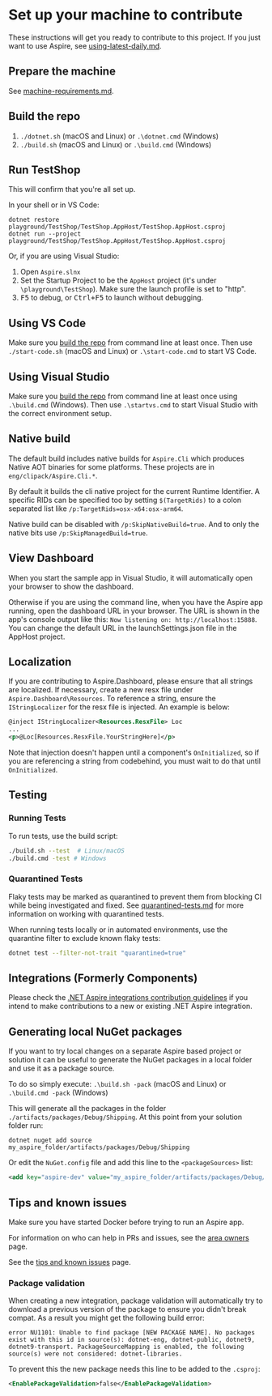 # Set up your machine to contribute

These instructions will get you ready to contribute to this project. If you just want to use Aspire, see [using-latest-daily.md](using-latest-daily.md).

## Prepare the machine

See [machine-requirements.md](machine-requirements.md).

## Build the repo

1. `./dotnet.sh` (macOS and Linux) or `.\dotnet.cmd` (Windows)
2. `./build.sh` (macOS and Linux) or `.\build.cmd` (Windows)

## Run TestShop

This will confirm that you're all set up.

In your shell or in VS Code:

```shell
dotnet restore playground/TestShop/TestShop.AppHost/TestShop.AppHost.csproj
dotnet run --project playground/TestShop/TestShop.AppHost/TestShop.AppHost.csproj
```

Or, if you are using Visual Studio:

1. Open `Aspire.slnx`
1. Set the Startup Project to be the `AppHost` project (it's under `\playground\TestShop`). Make sure the launch profile is set to "http".
1. <kbd>F5</kbd> to debug, or <kbd>Ctrl+F5</kbd> to launch without debugging.

## Using VS Code

Make sure you [build the repo](#build-the-repo) from command line at least once. Then use `./start-code.sh` (macOS and Linux) or `.\start-code.cmd` to start VS Code.

## Using Visual Studio

Make sure you [build the repo](#build-the-repo) from command line at least once using `.\build.cmd` (Windows). Then use `.\startvs.cmd` to start Visual Studio with the correct environment setup.

## Native build

The default build includes native builds for `Aspire.Cli` which produces Native AOT binaries for some platforms. These projects are in `eng/clipack/Aspire.Cli.*`.

By default it builds the cli native project for the current Runtime Identifier. A specific RIDs can be specified too by setting `$(TargetRids)` to a colon separated list like `/p:TargetRids=osx-x64:osx-arm64`.

Native build can be disabled with `/p:SkipNativeBuild=true`. And to only the native bits use `/p:SkipManagedBuild=true`.

## View Dashboard

When you start the sample app in Visual Studio, it will automatically open your browser to show the dashboard.

Otherwise if you are using the command line, when you have the Aspire app running, open the dashboard URL in your browser. The URL is shown in the app's console output like this: `Now listening on: http://localhost:15888`. You can change the default URL in the launchSettings.json file in the AppHost project.

## Localization

If you are contributing to Aspire.Dashboard, please ensure that all strings are localized. If necessary,
create a new resx file under `Aspire.Dashboard\Resources`. To reference a string, ensure the `IStringLocalizer` for the resx file is
injected. An example is below:

```xml
@inject IStringLocalizer<Resources.ResxFile> Loc
...
<p>@Loc[Resources.ResxFile.YourStringHere]</p>
```

Note that injection doesn't happen until a component's `OnInitialized`, so if you are referencing a string from codebehind, you must wait to do that
until `OnInitialized`.

## Testing

### Running Tests

To run tests, use the build script:

```bash
./build.sh --test  # Linux/macOS
./build.cmd -test # Windows
```

### Quarantined Tests

Flaky tests may be marked as quarantined to prevent them from blocking CI while being investigated and fixed. See [quarantined-tests.md](quarantined-tests.md) for more information on working with quarantined tests.

When running tests locally or in automated environments, use the quarantine filter to exclude known flaky tests:

```bash
dotnet test --filter-not-trait "quarantined=true"
```

## Integrations (Formerly Components)

Please check the [.NET Aspire integrations contribution guidelines](../src/Components/README.md) if you intend to make contributions to a new or existing .NET Aspire integration.

## Generating local NuGet packages

If you want to try local changes on a separate Aspire based project or solution it can be useful to generate the NuGet packages
in a local folder and use it as a package source.

To do so simply execute:
`.\build.sh -pack` (macOS and Linux) or `.\build.cmd -pack` (Windows)

This will generate all the packages in the folder `./artifacts/packages/Debug/Shipping`. At this point from your solution folder run:

`dotnet nuget add source my_aspire_folder/artifacts/packages/Debug/Shipping`

Or edit the `NuGet.config` file and add this line to the `<packageSources>` list:

```xml
<add key="aspire-dev" value="my_aspire_folder/artifacts/packages/Debug/Shipping" />
```

## Tips and known issues

Make sure you have started Docker before trying to run an Aspire app.

For information on who can help in PRs and issues, see the [area owners](area-owners.md) page.

See the [tips and known issues](tips-and-known-issues.md) page.

### Package validation

When creating a new integration, package validation will automatically try to download a previous version of the package to ensure you didn't break compat. As a result you might get the following build error:

```shell
error NU1101: Unable to find package [NEW PACKAGE NAME]. No packages exist with this id in source(s): dotnet-eng, dotnet-public, dotnet9, dotnet9-transport. PackageSourceMapping is enabled, the following source(s) were not considered: dotnet-libraries.
```

To prevent this the new package needs this line to be added to the `.csproj`:

```xml
<EnablePackageValidation>false</EnablePackageValidation>
```
